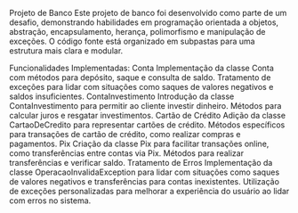Projeto de Banco
Este projeto de banco foi desenvolvido como parte de um desafio, demonstrando habilidades em programação orientada a objetos, abstração, encapsulamento, herança, polimorfismo e manipulação de exceções. O código fonte está organizado em subpastas para uma estrutura mais clara e modular.

Funcionalidades Implementadas:
Conta
Implementação da classe Conta com métodos para depósito, saque e consulta de saldo.
Tratamento de exceções para lidar com situações como saques de valores negativos e saldos insuficientes.
ContaInvestimento
Introdução da classe ContaInvestimento para permitir ao cliente investir dinheiro.
Métodos para calcular juros e resgatar investimentos.
Cartão de Crédito
Adição da classe CartaoDeCredito para representar cartões de crédito.
Métodos específicos para transações de cartão de crédito, como realizar compras e pagamentos.
Pix
Criação da classe Pix para facilitar transações online, como transferências entre contas via Pix.
Métodos para realizar transferências e verificar saldo.
Tratamento de Erros
Implementação da classe OperacaoInvalidaException para lidar com situações como saques de valores negativos e transferências para contas inexistentes.
Utilização de exceções personalizadas para melhorar a experiência do usuário ao lidar com erros no sistema.

